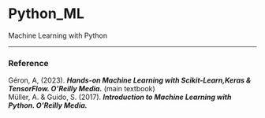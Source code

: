 # Python_ML
Machine Learning with Python

---
### Reference
Géron, A, (2023). ***Hands-on Machine Learning with Scikit-Learn,Keras & TensorFlow. O’Reilly Media.*** (main textbook)  
Müller, A. & Guido, S. (2017). ***Introduction to Machine Learning with Python. O’Reilly Media.*** 
